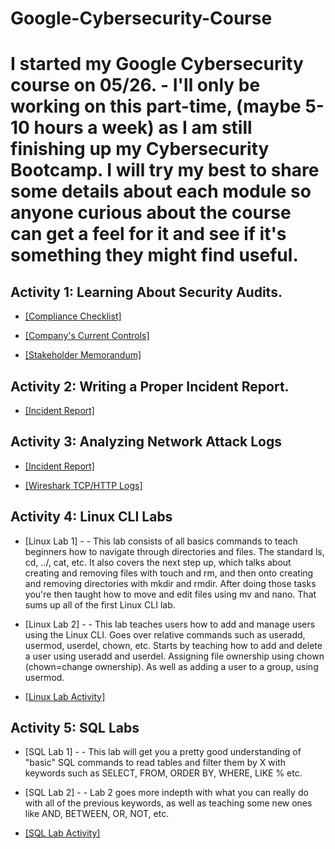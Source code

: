 # Google-Cybersecurity-Course
<h1>I started my Google Cybersecurity course on 05/26. - I'll only be working on this part-time, (maybe 5-10 hours a week) as I am still finishing up my Cybersecurity Bootcamp. I will try my best to share some details about each module so anyone curious about the course can get a feel for it and see if it's something they might find useful.</h1> 

<h2>Activity 1: Learning About Security Audits.</h2>

- [[Compliance Checklist]](https://docs.google.com/document/d/1ZvbbAluZZMJHqBxOiBErYrZHYSUO4M9brykbcdnPEeo/edit?usp=sharing&resourcekey=0-KEFrGlHd44r9oJJlehTgDw)

- [[Company's Current Controls]](https://docs.google.com/document/d/1V-W4G5JyZPQLxzBLIVBjdh08hJsasbNavpAXJBBH9kY/edit?usp=sharing)

- [[Stakeholder Memorandum]](https://docs.google.com/document/d/1FQn67oCGF_WISF2VF_IJOLAfL6bo30cX5LYAbPbkFXA/edit?usp=sharing)


<h2>Activity 2: Writing a Proper Incident Report.</h2>

- [[Incident Report]](https://docs.google.com/document/d/1mHS5waBFmdDJ08Y8K_uoZUa_xa8OSvvDPD-QZpEKoq4/edit?usp=sharing)

<h2>Activity 3: Analyzing Network Attack Logs</h2>

- [[Incident Report]](https://docs.google.com/document/d/1gxC09oDowzVInwR1MW0e43eKnCMbirHZ1hY1_6djw10/edit?usp=sharing)

- [[Wireshark TCP/HTTP Logs]](https://docs.google.com/spreadsheets/d/130R8lQ6FkJLxNNr8tp-mLKgudiBh18r4ewtllk_E20Q/edit?usp=sharing)


<h2>Activity 4: Linux CLI Labs</h2>

- [Linux Lab 1] - - 
This lab consists of all basics commands to teach beginners how to navigate through directories and files. The standard ls, cd, ../, cat, etc. 
It also covers the next step up, which talks about creating and removing files with touch and rm, and then onto creating and removing directories with mkdir and rmdir. 
After doing those tasks you're then taught how to move and edit files using mv and nano. That sums up all of the first Linux CLI lab. 

- [Linux Lab 2] - - 
This lab teaches users how to add and manage users using the Linux CLI. Goes over relative commands such as useradd, usermod, userdel, chown, etc.
Starts by teaching how to add and delete a user using useradd and userdel. Assigning file ownership using chown (chown=change ownership). As well as adding a user to a group, using usermod.

- [[Linux Lab Activity]](https://docs.google.com/document/d/1XMNytrc8tac_V7hp6gJViiIqH_mna3IOrJd5EJdcNLc/edit?usp=sharing)

<h2>Activity 5: SQL Labs</h2>

- [SQL Lab 1] - - 
This lab will get you a pretty good understanding of "basic" SQL commands to read tables and filter them by X with keywords such as SELECT, FROM, ORDER BY, WHERE, LIKE % etc. 

- [SQL Lab 2] - - 
Lab 2 goes more indepth with what you can really do with all of the previous keywords, as well as teaching some new ones like AND, BETWEEN, OR, NOT, etc.

- [[SQL Lab Activity]](https://docs.google.com/document/d/1LPhFpfZBSWKlvNCFHTG27W89l3Empc0yU-aX8PhoKWQ/edit?usp=sharing)
